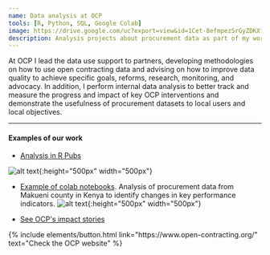 ```yaml
---
name: Data analysis at OCP
tools: [R, Python, SQL, Google Colab]
image: https://drive.google.com/uc?export=view&id=1Cet-8efmpezSrGyZDKXfP8Pn0EbFeMHU
description: Analysis projects about procurement data as part of my work at the Open Contracting Partnership
---
```



At OCP I lead the data use support to partners, developing methodologies on how to use open contracting data and advising on how to improve data quality to achieve specific goals, reforms, research, monitoring, and advocacy. In addition, I perform internal data analysis to better track and measure the progress and impact of key OCP interventions and demonstrate the usefulness of procurement datasets to local users and local objectives. 
***

#### Examples of our work

* [Analysis in R Pubs](https://rpubs.com/opencontracting)

![alt text](https://drive.google.com/uc?export=view&id=1Cet-8efmpezSrGyZDKXfP8Pn0EbFeMHU){:height="500px" width="500px"}

* [Example of colab notebooks](https://colab.research.google.com/drive/1FsCxT2KJA0F5svZITpzyvmtk62sjSQM3?usp=sharing#scrollTo=vPlYEfR9LCJq).  Analysis of procurement data from Makueni county in Kenya to identify changes in key performance indicators. 
![alt text](https://drive.google.com/uc?export=view&id=1UfMjy5UGtOtgq4gWLY0w_dAXjDawV9c5){:height="500px" width="500px"}

* [See OCP's impact stories](https://www.open-contracting.org/impact-stories/)


<p class="text-center">
{% include elements/button.html link="https://www.open-contracting.org/" text="Check the OCP website" %}
</p>
